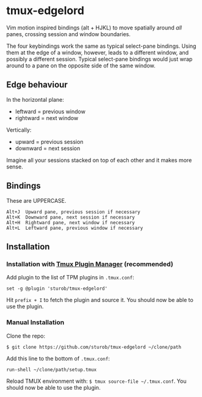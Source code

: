 # tmux-edgelord

Vim motion inspired bindings (alt + HJKL) to move spatially around *all* panes, crossing session and window boundaries.

The four keybindings work the same as typical select-pane bindings. Using them at the edge of a window, however, leads to a different window, and possibly a different session. Typical select-pane bindings would just wrap around to a pane on the opposite side of the same window.

## Edge behaviour

In the horizontal plane: 
 - leftward = previous window 
 - rightward = next window

Vertically:
- upward = previous session
- downward = next session

Imagine all your sessions stacked on top of each other and it makes more sense.


## Bindings

These are UPPERCASE.

	Alt+J  Upward pane, previous session if necessary 
	Alt+K  Downward pane, next session if necessary 
	Alt+H  Rightward pane, next window if necessary
	Alt+L  Leftward pane, previous window if necessary


## Installation

### Installation with [Tmux Plugin Manager](https://github.com/tmux-plugins/tpm) (recommended)

Add plugin to the list of TPM plugins in `.tmux.conf`:

    set -g @plugin 'sturob/tmux-edgelord'

Hit `prefix + I` to fetch the plugin and source it. You should now be able to
use the plugin.

### Manual Installation

Clone the repo:

    $ git clone https://github.com/sturob/tmux-edgelord ~/clone/path

Add this line to the bottom of `.tmux.conf`:

    run-shell ~/clone/path/setup.tmux

Reload TMUX environment with: `$ tmux source-file ~/.tmux.conf`.
You should now be able to use the plugin.




